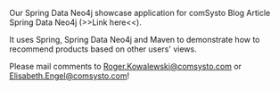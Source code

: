 Our Spring Data Neo4j showcase application for comSysto Blog Article Spring Data Neo4j (>>Link here<<).

It uses Spring, Spring Data Neo4j and Maven to demonstrate how to recommend products based on other users' views.

Please mail comments to Roger.Kowalewski@comsysto.com or Elisabeth.Engel@comsysto.com!
